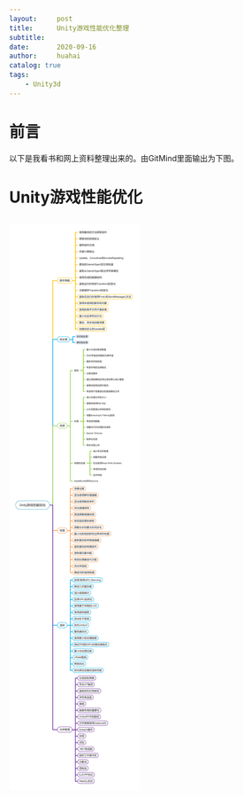 ```yaml
---
layout:     post
title:      Unity游戏性能优化整理
subtitle:   
date:       2020-09-16
author:     huahai
catalog: true
tags:
    - Unity3d
---
```


# 前言

以下是我看书和网上资料整理出来的。由GitMind里面输出为下图。

# Unity游戏性能优化

## ![](/images/posts/Unity3d/UnityPerformanceOptimization1.png)

